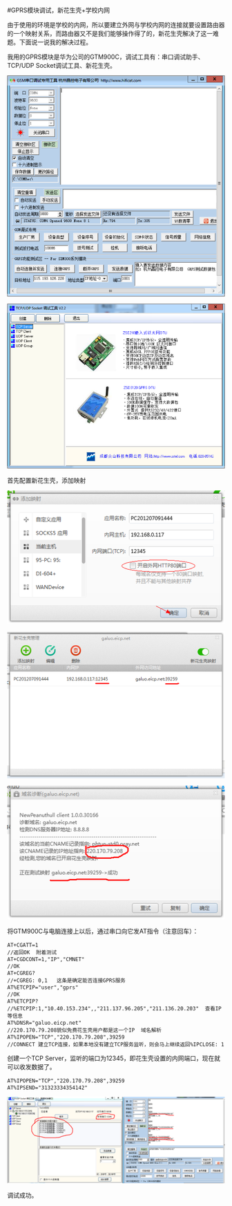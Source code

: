 #GPRS模块调试，新花生壳+学校内网

由于使用的环境是学校的内网，所以要建立外网与学校内网的连接就要设置路由器的一个映射关系，而路由器又不是我们能够操作得了的，新花生壳解决了这一难题。下面说一说我的解决过程。
　　

我用的GPRS模块是华为公司的GTM900C，调试工具有：串口调试助手、TCP/UDP Socket调试工具、新花生壳。

![](../Images/192025068817512.png)

![](../Images/192026247566355.png)


首先配置新花生壳，添加映射

![](../Images/192031495374699.png)

![](../Images/192034008343587.png)

![](../Images/192035257403980.png)

将GTM900C与电脑连接上以后，通过串口向它发AT指令（注意回车）：

	AT+CGATT=1
	//返回OK  附着测试
	AT+CGDCONT=1,"IP","CMNET"
	//OK  
	AT+CGREG?
	//+CGREG: 0,1   这条是确定能否连接GPRS服务
	AT%ETCPIP="user","gprs"
	//OK
	AT%ETCPIP?
	//%ETCPIP:1,"10.40.153.234",,"211.137.96.205","211.136.20.203"  查看IP等信息
	AT%DNSR="galuo.eicp.net"
	//220.170.79.208貌似免费花生壳用户都是这一个IP  域名解析
	AT%IPOPEN="TCP","220.170.79.208",39259
	//CONNECT 建立TCP连接，如果本地没有建立TCP服务监听，则会马上继续返回%IPCLOSE: 1

创建一个TCP Server，监听的端口为12345，即花生壳设置的内网端口，现在就可以收发数据了。
	
	AT%IPOPEN="TCP","220.170.79.208",39259	
	AT%IPSEND="31323334354142"

![](../Images/192112574905791.png)


调试成功。

